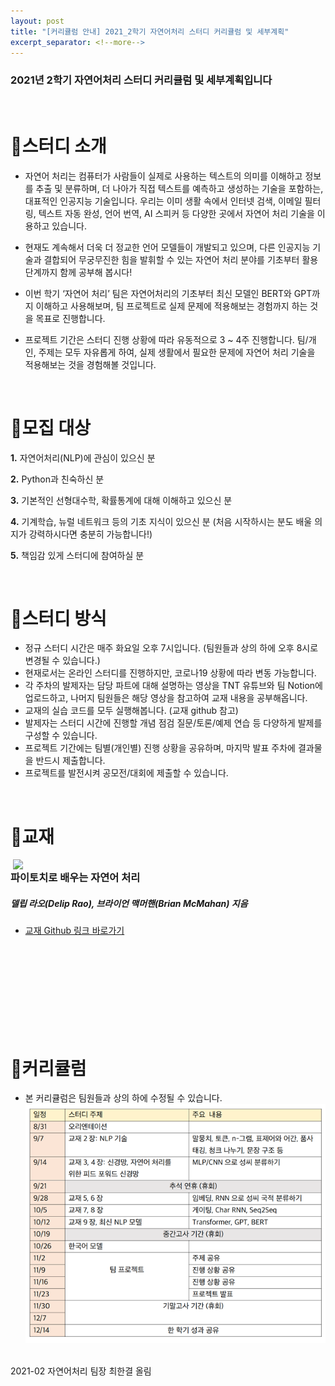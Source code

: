 ```yaml
---
layout: post
title: "[커리큘럼 안내] 2021_2학기 자연어처리 스터디 커리큘럼 및 세부계획"
excerpt_separator: <!--more-->
---
```


### **2021년 2학기 자연어처리 스터디 커리큘럼 및 세부계획입니다**
<!--more-->

<br>
 

# 🔔스터디 소개 

- 자연어 처리는 컴퓨터가 사람들이 실제로 사용하는 텍스트의 의미를 이해하고 정보를 추출 및 분류하며, 더 나아가 직접 텍스트를 예측하고 생성하는 기술을 포함하는, 대표적인 인공지능 기술입니다. 우리는 이미 생활 속에서 인터넷 검색, 이메일 필터링, 텍스트 자동 완성, 언어 번역, AI 스피커 등 다양한 곳에서 자연어 처리 기술을 이용하고 있습니다. 

- 	현재도 계속해서 더욱 더 정교한 언어 모델들이 개발되고 있으며, 다른 인공지능 기술과 결합되어 무궁무진한 힘을 발휘할 수 있는 자연어 처리 분야를 기초부터 활용 단계까지 함께 공부해 봅시다!

- 이번 학기 ‘자연어 처리’ 팀은 자연어처리의 기초부터 최신 모델인 BERT와 GPT까지 이해하고 사용해보며, 팀 프로젝트로 실제 문제에 적용해보는 경험까지 하는 것을 목표로 진행합니다.

- 프로젝트 기간은 스터디 진행 상황에 따라 유동적으로 3 ~ 4주 진행합니다. 팀/개인, 주제는 모두 자유롭게 하여, 실제 생활에서 필요한 문제에 자연어 처리 기술을 적용해보는 것을 경험해볼 것입니다.

<br>

# 🔔모집 대상

**1.** 자연어처리(NLP)에 관심이 있으신 분

**2.** Python과 친숙하신 분

**3.** 기본적인 선형대수학, 확률통계에 대해 이해하고 있으신 분

**4.** 기계학습, 뉴럴 네트워크 등의 기초 지식이 있으신 분 (처음 시작하시는 분도 배울 의지가 강력하시다면 충분히 가능합니다!)

**5.** 책임감 있게 스터디에 참여하실 분 

<br>

# 🔔스터디 방식
 
- 정규 스터디 시간은 매주 화요일 오후 7시입니다. (팀원들과 상의 하에 오후 8시로 변경될 수 있습니다.)
- 현재로서는 온라인 스터디를 진행하지만, 코로나19 상황에 따라 변동 가능합니다.
- 각 주차의 발제자는 담당 파트에 대해 설명하는 영상을 TNT 유튜브와 팀 Notion에 업로드하고, 나머지 팀원들은 해당 영상을 참고하여 교재 내용을 공부해옵니다.
- 교재의 실습 코드를 모두 실행해봅니다. (교재 github 참고)
- 발제자는 스터디 시간에 진행할 개념 점검 질문/토론/예제 연습 등 다양하게 발제를 구성할 수 있습니다.
- 프로젝트 기간에는 팀별(개인별) 진행 상황을 공유하며, 마지막 발표 주차에 결과물을 반드시 제출합니다.
- 프로젝트를 발전시켜 공모전/대회에 제출할 수 있습니다.

<br>

# 🔔교재

<img width = "500" align="right" src = "https://github.com/rickiepark/nlp-with-pytorch/raw/main/cover.jpeg"/>

### 파이토치로 배우는 자연어 처리
##### 델립 라오(Delip Rao), 브라이언 맥머핸(Brian McMahan) 지음
- [교재 Github 링크 바로가기](https://github.com/rickiepark/nlp-with-pytorch)


<br><br><br><br><br><br><br><br>

# 🔔커리큘럼
- 본 커리큘럼은 팀원들과 상의 하에 수정될 수 있습니다.
![image](/assets/img/21-02-nlp.png)

<br>

<footer>
    2021-02 자연어처리 팀장 최한결 올림
</footer>

<br>

